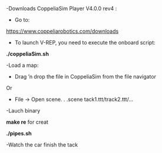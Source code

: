 -Downloads CoppeliaSim Player V4.0.0 rev4 :

- Go to:
  
https://www.coppeliarobotics.com/downloads
- To launch V-REP, you need to execute the onboard script:
  
__./coppeliaSim.sh__

-Load a map:
- Drag ’n drop the file in CoppeliaSim from the file navigator

Or
- File -> Open scene. . .scene tack1.ttt/track2.ttt/...
 
 -Lauch binary
 
 __make re__ for creat
 
 __./pipes.sh__
 
 -Watch the car finish the tack

